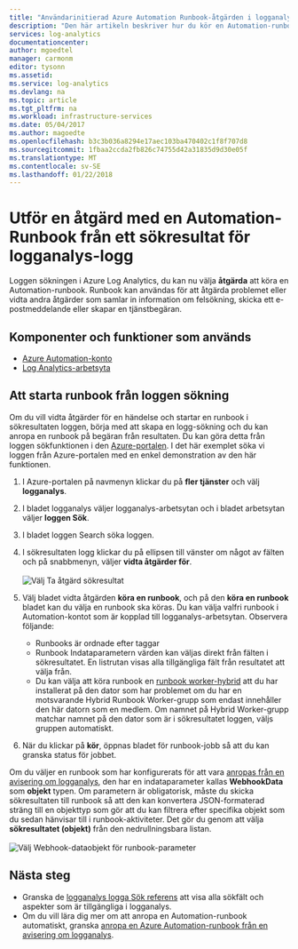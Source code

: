 ```yaml
---
title: "Användarinitierad Azure Automation Runbook-åtgärden i logganalys | Microsoft Docs"
description: "Den här artikeln beskriver hur du kör en Automation-runbook från en logganalys Sök resultat på begäran."
services: log-analytics
documentationcenter: 
author: mgoedtel
manager: carmonm
editor: tysonn
ms.assetid: 
ms.service: log-analytics
ms.devlang: na
ms.topic: article
ms.tgt_pltfrm: na
ms.workload: infrastructure-services
ms.date: 05/04/2017
ms.author: magoedte
ms.openlocfilehash: b3c3b036a8294e17aec103ba470402c1f8f707d8
ms.sourcegitcommit: 1fbaa2ccda2fb826c74755d42a31835d9d30e05f
ms.translationtype: MT
ms.contentlocale: sv-SE
ms.lasthandoff: 01/22/2018
---
```

# <a name="take-action-with-an-automation-runbook-from-a-log-analytics-log-search-result"></a>Utför en åtgärd med en Automation-Runbook från ett sökresultat för logganalys-logg

Loggen sökningen i Azure Log Analytics, du kan nu välja **åtgärda** att köra en Automation-runbook.  Runbook kan användas för att åtgärda problemet eller vidta andra åtgärder som samlar in information om felsökning, skicka ett e-postmeddelande eller skapar en tjänstbegäran. 

## <a name="components-and-features-used"></a>Komponenter och funktioner som används
* [Azure Automation-konto](../automation/automation-offering-get-started.md)
* [Log Analytics-arbetsyta](../log-analytics/log-analytics-overview.md)

## <a name="to-initiate-runbook-from-log-search"></a>Att starta runbook från loggen sökning

Om du vill vidta åtgärder för en händelse och startar en runbook i sökresultaten loggen, börja med att skapa en logg-sökning och du kan anropa en runbook på begäran från resultaten.  Du kan göra detta från loggen sökfunktionen i den [Azure-portalen](../log-analytics/log-analytics-log-search-new.md).  I det här exemplet söka vi loggen från Azure-portalen med en enkel demonstration av den här funktionen.

1. I Azure-portalen på navmenyn klickar du på **fler tjänster** och välj **logganalys**.  
2. I bladet logganalys väljer logganalys-arbetsytan och i bladet arbetsytan väljer **loggen Sök**.  
3. I bladet loggen Search söka loggen.  
4. I sökresultaten logg klickar du på ellipsen till vänster om något av fälten och på snabbmenyn, väljer **vidta åtgärder för**.<br><br> ![Välj Ta åtgärd sökresultat](./media/log-analytics-log-search-takeaction/log-search-takeaction-menuoption.png) 
5. Välj bladet vidta åtgärden **köra en runbook**, och på den **köra en runbook** bladet kan du välja en runbook ska köras.  Du kan välja valfri runbook i Automation-kontot som är kopplad till logganalys-arbetsytan.  Observera följande:

    * Runbooks är ordnade efter taggar
    * Runbook Indataparametern värden kan väljas direkt från fälten i sökresultatet.  En listrutan visas alla tillgängliga fält från resultatet att välja från.  
    * Du kan välja att köra runbook en [runbook worker-hybrid](../automation/automation-hybrid-runbook-worker.md) att du har installerat på den dator som har problemet om du har en motsvarande Hybrid Runbook Worker-grupp som endast innehåller den här datorn som en medlem.  Om namnet på Hybrid Worker-grupp matchar namnet på den dator som är i sökresultatet loggen, väljs gruppen automatiskt.    

6. När du klickar på **kör**, öppnas bladet för runbook-jobb så att du kan granska status för jobbet.   

Om du väljer en runbook som har konfigurerats för att vara [anropas från en avisering om logganalys](../automation/automation-invoke-runbook-from-omsla-alert.md), den har en indataparameter kallas **WebhookData** som **objekt** typen.  Om parametern är obligatorisk, måste du skicka sökresultaten till runbook så att den kan konvertera JSON-formaterad sträng till en objekttyp som gör att du kan filtrera efter specifika objekt som du sedan hänvisar till i runbook-aktiviteter.  Det gör du genom att välja **sökresultatet (objekt)** från den nedrullningsbara listan.<br><br> ![Välj Webhook-dataobjekt för runbook-parameter](media/log-analytics-log-search-takeaction/select-runbook-and-properties.png)   
    
## <a name="next-steps"></a>Nästa steg

* Granska de [logganalys logga Sök referens](log-analytics-search-reference.md) att visa alla sökfält och aspekter som är tillgängliga i logganalys.
* Om du vill lära dig mer om att anropa en Automation-runbook automatiskt, granska [anropa en Azure Automation-runbook från en avisering om logganalys](../automation/automation-invoke-runbook-from-omsla-alert.md).  